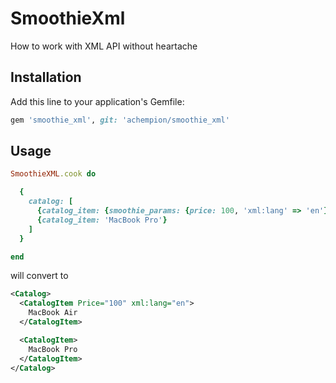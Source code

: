 # SmoothieXml

How to work with XML API without heartache

## Installation

Add this line to your application's Gemfile:
```ruby
gem 'smoothie_xml', git: 'achempion/smoothie_xml'
```
## Usage

```ruby
SmoothieXML.cook do

  {
    catalog: [
      {catalog_item: {smoothie_params: {price: 100, 'xml:lang' => 'en'}, smoothie_value: 'MacBook Air'}},
      {catalog_item: 'MacBook Pro'}
    ]
  }

end
```
will convert to
```xml
<Catalog>
  <CatalogItem Price="100" xml:lang="en">
    MacBook Air
  </CatalogItem>

  <CatalogItem>
    MacBook Pro
  </CatalogItem>
</Catalog>
```
